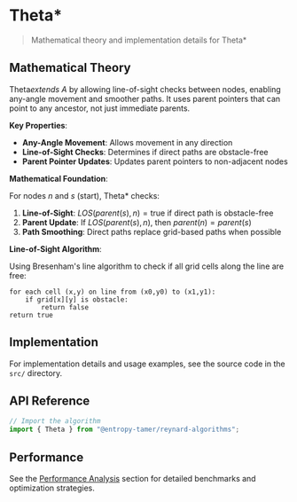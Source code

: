 # Theta\*

> Mathematical theory and implementation details for Theta\*

## Mathematical Theory

Theta*extends A* by allowing line-of-sight checks between nodes, enabling any-angle movement and smoother paths. It uses parent pointers that can point to any ancestor, not just immediate parents.

**Key Properties**:

- **Any-Angle Movement**: Allows movement in any direction
- **Line-of-Sight Checks**: Determines if direct paths are obstacle-free
- **Parent Pointer Updates**: Updates parent pointers to non-adjacent nodes

**Mathematical Foundation**:

For nodes $n$ and $s$ (start), Theta\* checks:

1. **Line-of-Sight**: $LOS(parent(s), n) = \text{true}$ if direct path is obstacle-free
2. **Parent Update**: If $LOS(parent(s), n)$, then $parent(n) = parent(s)$
3. **Path Smoothing**: Direct paths replace grid-based paths when possible

**Line-of-Sight Algorithm**:

Using Bresenham's line algorithm to check if all grid cells along the line are free:

```
for each cell (x,y) on line from (x0,y0) to (x1,y1):
    if grid[x][y] is obstacle:
        return false
return true
```

## Implementation

For implementation details and usage examples, see the source code in the `src/` directory.

## API Reference

```typescript
// Import the algorithm
import { Theta } from "@entropy-tamer/reynard-algorithms";
```

## Performance

See the [Performance Analysis](../performance/) section for detailed benchmarks and optimization strategies.
